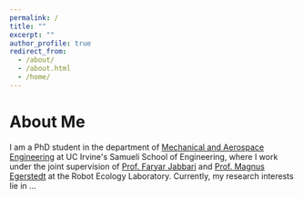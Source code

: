 ```yaml
---
permalink: /
title: ""
excerpt: ""
author_profile: true
redirect_from: 
  - /about/
  - /about.html
  - /home/
---
```


# About Me
I am a PhD student in the department of [Mechanical and Aerospace Engineering](https://engineering.uci.edu/dept/mae) at UC Irvine's Samueli School of Engineering, where I work under the joint supervision of [Prof. Faryar Jabbari](https://engineering.uci.edu/users/faryar-jabbari) and [Prof. Magnus Egerstedt](https://engineering.uci.edu/users/magnus-egerstedt) at the Robot Ecology Laboratory. Currently, my research interests lie in ...

